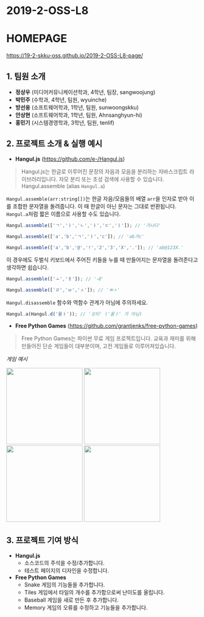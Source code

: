 2019-2-OSS-L8
=================

# HOMEPAGE
https://19-2-skku-oss.github.io/2019-2-OSS-L8-page/

## 1. 팀원 소개
- **정상우** (미디어커뮤니케이션학과, 4학년, 팀장, sangwoojung)
- **박민주** (수학과, 4학년, 팀원, wyuinche)
- **방선웅** (소프트웨어학과, 1학년, 팀원, sunwoongskku) 
- **안상현** (소프트웨어학과, 1학년, 팀원, Ahnsanghyun-hi)
- **홍민기** (시스템경영학과, 3학년, 팀원, tenlif)

## 2. 프로젝트 소개 & 실행 예시 
- **Hangul.js** (https://github.com/e-/Hangul.js)

> Hangul.js는 한글로 이루어진 문장의 자음과 모음을 분리하는 자바스크립트 라이브러리입니다. 자모 분리 또는 초성 검색에 사용할 수 있습니다.
> Hangul.assemble (alias `Hangul.a`)

`Hangul.assemble(arr:string[])`는 한글 자음/모음들의 배열 `arr`을 인자로 받아 이를 조합한 문자열을 돌려줍니다. 이 때 한글이 아닌 문자는 그대로 반환됩니다. `Hangul.a`처럼 짧은 이름으로 사용할 수도 있습니다.

```js
Hangul.assemble(['ㄱ','ㅏ','ㄴ','ㅏ','ㄷ','ㅏ']); // '가나다'

Hangul.assemble(['a','b','ㄱ','ㅏ','c']); // 'ab가c'

Hangul.assemble(['a','b','@','!','2','3','X','.']); // 'ab@123X.'
```

이 경우에도 두벌식 키보드에서 주어진 키들을 누를 때 만들어지는 문자열을 돌려준다고 생각하면 쉽습니다.

```js
Hangul.assemble(['ㅗ','ㅐ']); // 'ㅙ'

Hangul.assemble(['ㄹ','ㅂ','ㅅ']); // 'ㄼㅅ'
```

`Hangul.disassemble` 함수와 역함수 관계가 아님에 주의하세요.

```js
Hangul.a(Hangul.d('옽ㅏ')); // '오타' ('옽ㅏ' 가 아님)
```
- **Free Python Games** (https://github.com/grantjenks/free-python-games)

> Free Python Games는 파이썬 무료 게임 프로젝트입니다. 교육과 재미를 위해 만들어진 단순 게임들이 대부분이며, 고전 게임들로 이루어져있습니다.

*게임 예시*

<img src="https://camo.githubusercontent.com/b189b47e1146da6f14f72b1d5d16ad5185ad072e/687474703a2f2f7777772e6772616e746a656e6b732e636f6d2f646f63732f6672656567616d65732f5f7374617469632f736e616b652e676966" width="200" height="200"> 
<img src="http://www.grantjenks.com/docs/freegames/_static/paint.gif" width="200" height="200"> 
<img src="http://www.grantjenks.com/docs/freegames/_static/pacman.gif" width="200" height="200">
<img src="http://www.grantjenks.com/docs/freegames/_static/flappy.gif" width="200" height="200">


## 3. 프로젝트 기여 방식

- **Hangul.js**
    * 소스코드의 주석을 수정/추가합니다.
    * 테스트 페이지의 디자인을 수정합니다.
- **Free Python Games**
    * Snake 게임의 기능들을 추가합니다.
    * Tiles 게임에서 타일의 개수를 추가함으로써 난이도를 올립니다.
    * Baseball 게임을 새로 만든 후 추가합니다.
    * Memory 게임의 오류를 수정하고 기능들을 추가합니다.
